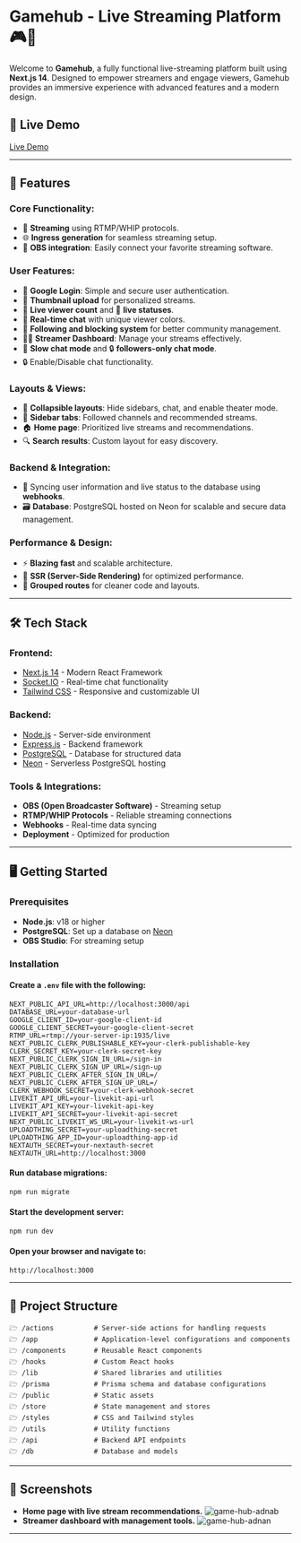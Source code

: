 # Gamehub - Live Streaming Platform 🎮🚀

Welcome to **Gamehub**, a fully functional live-streaming platform built using **Next.js 14**. Designed to empower streamers and engage viewers, Gamehub provides an immersive experience with advanced features and a modern design.

## 🚀 Live Demo
[Live Demo](https://live-stream-production.up.railway.app/) 

---

## 📌 Features
### Core Functionality:
- 📡 **Streaming** using RTMP/WHIP protocols.
- 🌐 **Ingress generation** for seamless streaming setup.
- 🔗 **OBS integration**: Easily connect your favorite streaming software.

### User Features:
- 🔐 **Google Login**: Simple and secure user authentication.
- 📸 **Thumbnail upload** for personalized streams.
- 👀 **Live viewer count** and 🚦 **live statuses**.
- 💬 **Real-time chat** with unique viewer colors.
- 👥 **Following and blocking system** for better community management.
- 🏋️‍♂️ **Streamer Dashboard**: Manage your streams effectively.
- 🐢 **Slow chat mode** and 🔒 **followers-only chat mode**.
- 🔒 Enable/Disable chat functionality.

### Layouts & Views:
- 🔽 **Collapsible layouts**: Hide sidebars, chat, and enable theater mode.
- 📑 **Sidebar tabs**: Followed channels and recommended streams.
- 🏠 **Home page**: Prioritized live streams and recommendations.
- 🔍 **Search results**: Custom layout for easy discovery.

### Backend & Integration:
- 🔄 Syncing user information and live status to the database using **webhooks**.
- 🗃️ **Database**: PostgreSQL hosted on Neon for scalable and secure data management.

### Performance & Design:
- ⚡ **Blazing fast** and scalable architecture.
- 📝 **SSR (Server-Side Rendering)** for optimized performance.
- 🔬 **Grouped routes** for cleaner code and layouts.

---

## 🛠️ Tech Stack
### Frontend:
- [Next.js 14](https://nextjs.org/) - Modern React Framework
- [Socket.IO](https://socket.io/) - Real-time chat functionality
- [Tailwind CSS](https://tailwindcss.com/) - Responsive and customizable UI

### Backend:
- [Node.js](https://nodejs.org/) - Server-side environment
- [Express.js](https://expressjs.com/) - Backend framework
- [PostgreSQL](https://www.postgresql.org/) - Database for structured data
- [Neon](https://neon.tech/) - Serverless PostgreSQL hosting

### Tools & Integrations:
- **OBS (Open Broadcaster Software)** - Streaming setup
- **RTMP/WHIP Protocols** - Reliable streaming connections
- **Webhooks** - Real-time data syncing
- **Deployment** - Optimized for production

---

## 🖥️ Getting Started

### Prerequisites
- **Node.js**: v18 or higher
- **PostgreSQL**: Set up a database on [Neon](https://neon.tech/)
- **OBS Studio**: For streaming setup

### Installation

#### Create a `.env` file with the following:
```env
NEXT_PUBLIC_API_URL=http://localhost:3000/api
DATABASE_URL=your-database-url
GOOGLE_CLIENT_ID=your-google-client-id
GOOGLE_CLIENT_SECRET=your-google-client-secret
RTMP_URL=rtmp://your-server-ip:1935/live
NEXT_PUBLIC_CLERK_PUBLISHABLE_KEY=your-clerk-publishable-key
CLERK_SECRET_KEY=your-clerk-secret-key
NEXT_PUBLIC_CLERK_SIGN_IN_URL=/sign-in
NEXT_PUBLIC_CLERK_SIGN_UP_URL=/sign-up
NEXT_PUBLIC_CLERK_AFTER_SIGN_IN_URL=/
NEXT_PUBLIC_CLERK_AFTER_SIGN_UP_URL=/
CLERK_WEBHOOK_SECRET=your-clerk-webhook-secret
LIVEKIT_API_URL=your-livekit-api-url
LIVEKIT_API_KEY=your-livekit-api-key
LIVEKIT_API_SECRET=your-livekit-api-secret
NEXT_PUBLIC_LIVEKIT_WS_URL=your-livekit-ws-url
UPLOADTHING_SECRET=your-uploadthing-secret
UPLOADTHING_APP_ID=your-uploadthing-app-id
NEXTAUTH_SECRET=your-nextauth-secret
NEXTAUTH_URL=http://localhost:3000
```

#### Run database migrations:
```bash
npm run migrate
```

#### Start the development server:
```bash
npm run dev
```

#### Open your browser and navigate to:
```arduino
http://localhost:3000
```

---

## 📂 Project Structure
```plaintext
🗁 /actions          # Server-side actions for handling requests
🗁 /app              # Application-level configurations and components
🗁 /components       # Reusable React components
🗁 /hooks            # Custom React hooks
🗁 /lib              # Shared libraries and utilities
🗁 /prisma           # Prisma schema and database configurations
🗁 /public           # Static assets
🗁 /store            # State management and stores
🗁 /styles           # CSS and Tailwind styles
🗁 /utils            # Utility functions
🗁 /api              # Backend API endpoints
🗁 /db               # Database and models
```

---

## 🌈 Screenshots

- **Home page with live stream recommendations.**
  ![game-hub-adnab](https://github.com/user-attachments/assets/57fc8848-8408-4f39-afc2-2950dcd36ec3)
- **Streamer dashboard with management tools.**
  ![game-hub-adnan](https://github.com/user-attachments/assets/704f0526-ae84-4612-8234-259f3928bfe3)

---
